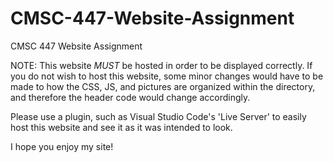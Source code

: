 # CMSC-447-Website-Assignment
CMSC 447 Website Assignment

NOTE: This website *MUST* be hosted in order to be displayed correctly.
If you do not wish to host this website, some minor changes would have
to be made to how the CSS, JS, and pictures are organized within the
directory, and therefore the header code would change accordingly.

Please use a plugin, such as Visual Studio Code's 'Live Server' to easily
host this website and see it as it was intended to look.

I hope you enjoy my site!

